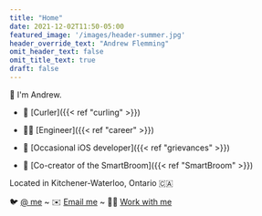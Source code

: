 ```yaml
---
title: "Home"
date: 2021-12-02T11:50-05:00
featured_image: '/images/header-summer.jpg'
header_override_text: "Andrew Flemming"
omit_header_text: false
omit_title_text: true
draft: false
---
```

👋 I'm Andrew.

- 🥌 [Curler]({{< ref "curling" >}})

- 👷‍♂️ [Engineer]({{< ref "career" >}})

- 📱 [Occasional iOS developer]({{< ref "grievances" >}})

- 🧹 [Co-creator of the SmartBroom]({{< ref "SmartBroom" >}})

Located in Kitchener-Waterloo, Ontario 🇨🇦

🐦 [@ me](http://twitter.com/aflemm) ~ ✉️ [Email me](mailto:contact@andrewflemming.net) ~ 🧑‍💻 [Work with me](https://www.linkedin.com/in/andrew-flemming/)
